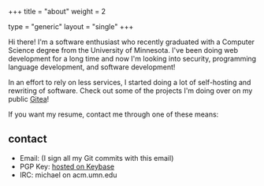+++
title = "about"
weight = 2

type = "generic"
layout = "single"
+++

Hi there! I'm a software enthusiast who recently graduated with a Computer
Science degree from the University of Minnesota.  I've been doing web
development for a long time and now I'm looking into security, programming
language development, and software development!

In an effort to rely on less services, I started doing a lot of self-hosting
and rewriting of software. Check out some of the projects I'm doing over on my
public [Gitea][2]!

If you want my resume, contact me through one of these means:

## contact

- Email: (I sign all my Git commits with this email)
- PGP Key: [hosted on Keybase][1]
- IRC: michael on acm.umn.edu

[1]: https://keybase.io/michaelz/pgp_keys.asc?fingerprint=925ecc02890d5cdae26180d4bda47a31a3c8ee6b
[2]: https://git.mzhang.io/explore

